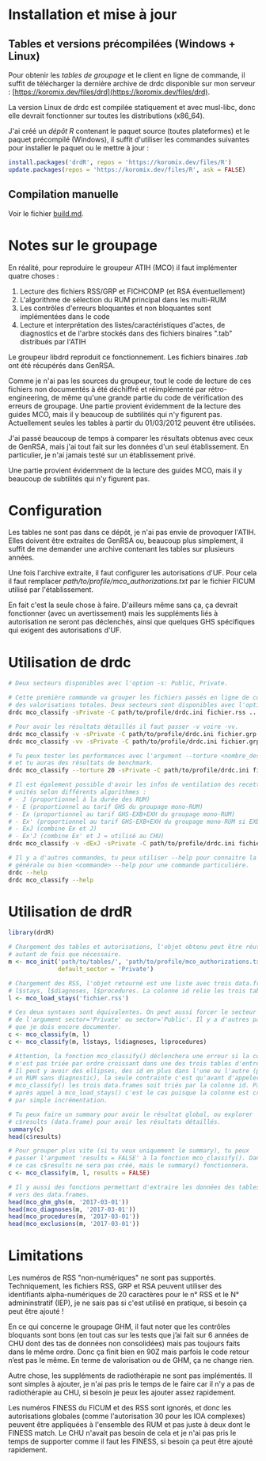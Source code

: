 # Installation et mise à jour

## Tables et versions précompilées (Windows + Linux)

Pour obtenir les *tables de groupage* et le client en ligne de commande, il suffit
de télécharger la dernière archive de drdc disponible sur mon serveur :
[https://koromix.dev/files/drd](https://koromix.dev/files/drd).

La version Linux de drdc est compilée statiquement et avec musl-libc, donc elle devrait
fonctionner sur toutes les distributions (x86_64).

J'ai créé un *dépôt R* contenant le paquet source (toutes plateformes) et le paquet
précompilé (Windows), il suffit d'utiliser les commandes suivantes pour installer le paquet
ou le mettre à jour :

```r
install.packages('drdR', repos = 'https://koromix.dev/files/R')
update.packages(repos = 'https://koromix.dev/files/R', ask = FALSE)
```

## Compilation manuelle

Voir le fichier [build.md](build.md).

# Notes sur le groupage

En réalité, pour reproduire le groupeur ATIH (MCO) il faut implémenter quatre choses :

1. Lecture des fichiers RSS/GRP et FICHCOMP (et RSA éventuellement)
2. L'algorithme de sélection du RUM principal dans les multi-RUM
3. Les contrôles d'erreurs bloquantes et non bloquantes sont implémentées dans le code
4. Lecture et interprétation des listes/caractéristiques d'actes, de diagnostics et
   de l'arbre stockés dans des fichiers binaires ".tab" distribués par l'ATIH

Le groupeur libdrd reproduit ce fonctionnement. Les fichiers binaires _.tab_ ont été
récupérés dans GenRSA.

Comme je n'ai pas les sources du groupeur, tout le code de lecture de ces fichiers non
documentés à été déchiffré et réimplémenté par rétro-engineering, de même qu'une grande
partie du code de vérification des erreurs de groupage. Une partie provient évidemment
de la lecture des guides MCO, mais il y beaucoup de subtilités qui n'y figurent pas.
Actuellement seules les tables à partir du 01/03/2012 peuvent être utilisées.

J'ai passé beaucoup de temps à comparer les résultats obtenus avec ceux de GenRSA, mais
j'ai tout fait sur les données d'un seul établissement. En particulier, je n'ai jamais
testé sur un établissement privé.

Une partie provient évidemment de la lecture des guides MCO, mais il y beaucoup de
subtilités qui n'y figurent pas.

# Configuration

Les tables ne sont pas dans ce dépôt, je n'ai pas envie de provoquer l'ATIH. Elles doivent
être extraites de GenRSA ou, beaucoup plus simplement, il suffit de me demander une archive
contenant les tables sur plusieurs années.

Une fois l'archive extraite, il faut configurer les autorisations d'UF. Pour cela il faut
remplacer *path/to/profile/mco_authorizations.txt* par le fichier FICUM utilisé par
l'établissement.

En fait c'est la seule chose à faire. D'ailleurs même sans ça, ça devrait fonctionner
(avec un avertissement) mais les suppléments liés à autorisation ne seront pas déclenchés,
ainsi que quelques GHS spécifiques qui exigent des autorisations d'UF.

# Utilisation de drdc

```sh
# Deux secteurs disponibles avec l'option -s: Public, Private.

# Cette première commande va grouper les fichiers passés en ligne de commande et donner un résumé.
# des valorisations totales. Deux secteurs sont disponibles avec l'option -s: Public, Private.
drdc mco_classify -sPrivate -C path/to/profile/drdc.ini fichier.rss ...

# Pour avoir les résultats détaillés il faut passer -v voire -vv.
drdc mco_classify -v -sPrivate -C path/to/profile/drdc.ini fichier.grp ...
drdc mco_classify -vv -sPrivate -C path/to/profile/drdc.ini fichier.grp ...

# Tu peux tester les performances avec l'argument --torture <nombre_dessais>, par exemple '--torture 20'
# et tu auras des résultats de benchmark.
drdc mco_classify --torture 20 -sPrivate -C path/to/profile/drdc.ini fichier.grp ...

# Il est également possible d'avoir les infos de ventilation des recettes dans les différentes
# unités selon différents algorithmes :
# - J (proportionnel à la durée des RUM)
# - E (proportionnel au tarif GHS du groupage mono-RUM)
# - Ex (proportionnel au tarif GHS-EXB+EXH du groupage mono-RUM)
# - Ex' (proportionnel au tarif GHS-EXB+EXH du groupage mono-RUM si EXB, au tarif GHS si pas d'EXB)
# - ExJ (combine Ex et J)
# - Ex'J (combine Ex' et J = utilisé au CHU)
drdc mco_classify -v -dExJ -sPrivate -C path/to/profile/drdc.ini fichier.rss ...

# Il y a d'autres commandes, tu peux utiliser --help pour connaitre la syntaxe
# générale ou bien <commande> --help pour une commande particulière.
drdc --help
drdc mco_classify --help
```

# Utilisation de drdR

```r
library(drdR)

# Chargement des tables et autorisations, l'objet obtenu peut être réutilisé
# autant de fois que nécessaire.
m <- mco_init('path/to/tables/', 'path/to/profile/mco_authorizations.txt',
              default_sector = 'Private')

# Chargement des RSS, l'objet retourné est une liste avec trois data.frames:
# l$stays, l$diagnoses, l$procedures. La colonne id relie les trois tables.
l <- mco_load_stays('fichier.rss')

# Ces deux syntaxes sont équivalentes. On peut aussi forcer le secteur à l'aide
# de l'argument sector='Private' ou sector='Public'. Il y a d'autres paramètres
# que je dois encore documenter.
c <- mco_classify(m, l)
c <- mco_classify(m, l$stays, l$diagnoses, l$procedures)

# Attention, la fonction mco_classify() déclenchera une erreur si la colonne id
# n'est pas triée par ordre croissant dans une des trois tables d'entrée.
# Il peut y avoir des ellipses, des id en plus dans l'une ou l'autre (par exemple
# un RUM sans diagnostic), la seule contrainte c'est qu'avant d'appeler
# mco_classify() les trois data.frames soit triés par la colonne id. Par défaut
# après appel à mco_load_stays() c'est le cas puisque la colonne est créée
# par simple incrémentation.

# Tu peux faire un summary pour avoir le résultat global, ou explorer
# c$results (data.frame) pour avoir les résultats détaillés.
summary(c)
head(c$results)

# Pour grouper plus vite (si tu veux uniquement le summary), tu peux
# passer l'argument 'results = FALSE' à la fonction mco_classify(). Dans
# ce cas c$results ne sera pas créé, mais le summary() fonctionnera.
c <- mco_classify(m, l, results = FALSE)

# Il y aussi des fonctions permettant d'extraire les données des tables
# vers des data.frames.
head(mco_ghm_ghs(m, '2017-03-01'))
head(mco_diagnoses(m, '2017-03-01'))
head(mco_procedures(m, '2017-03-01'))
head(mco_exclusions(m, '2017-03-01'))
```

# Limitations

Les numéros de RSS "non-numériques" ne sont pas supportés. Techniquement, les fichiers
RSS, GRP et RSA peuvent utiliser des identifiants alpha-numériques de 20 caractères
pour le n° RSS et le N° admininstratif (IEP), je ne sais pas si c'est utilisé en pratique,
si besoin ça peut être ajouté !

En ce qui concerne le groupage GHM, il faut noter que les contrôles bloquants sont
bons (en tout cas sur les tests que j’ai fait sur 6 années de CHU dont des tas de données
non consolidées) mais pas toujours faits dans le même ordre. Donc ça finit bien en
90Z mais parfois le code retour n’est pas le même. En terme de valorisation ou de GHM,
ça ne change rien.

Autre chose, les suppléments de radiothérapie ne sont pas implémentés. Il sont simples à
ajouter, je n'ai pas pris le temps de le faire car il n'y a pas de radiothérapie au CHU,
si besoin je peux les ajouter assez rapidement.

Les numéros FINESS du FICUM et des RSS sont ignorés, et donc les autorisations globales
(comme l'autorisation 30 pour les IOA complexes) peuvent être appliquées à l'ensemble des
RUM et pas juste à deux dont le FINESS match. Le CHU n'avait pas besoin de cela et je
n'ai pas pris le temps de supporter comme il faut les FINESS, si besoin ça peut être
ajouté rapidement.
